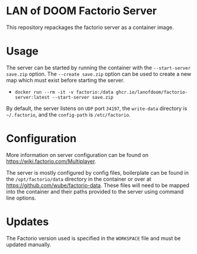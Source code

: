 # LAN of DOOM Factorio Server

This repository repackages the factorio server as a container image.

# Usage

The server can be started by running the container with the `--start-server save.zip` option. The `--create save.zip` option can be used to create a new map which must exist before starting the server.

- ``docker run --rm -it -v factorio:/data ghcr.io/lanofdoom/factorio-server:latest --start-server save.zip``

By default, the server listens on `UDP` port `34197`, the `write-data` directory is `~/.factorio`, and the `config-path` is `/etc/factorio`.

# Configuration

More information on server configuration can be found on https://wiki.factorio.com/Multiplayer.

The server is mostly configured by config files, boilerplate can be found in the `/opt/factorio/data` directory in the container or over at https://github.com/wube/factorio-data. These files will need to be mapped into the container and their paths provided to the server using command line options.

# Updates

The Factorio version used is specified in the `WORKSPACE` file and must be updated manually.
